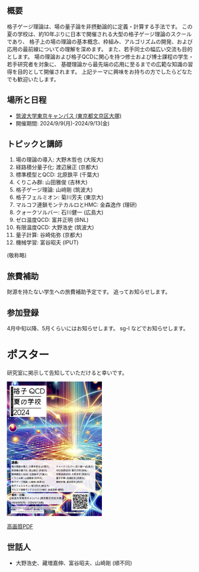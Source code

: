 ## 概要 

格子ゲージ理論は、場の量子論を非摂動論的に定義・計算する手法です。
この夏の学校は、約10年ぶりに日本で開催される大型の格子ゲージ理論のスクールであり、
格子上の場の理論の基本概念、枠組み、アルゴリズムの開発、および応用の最前線についての理解を深めます。
また、若手同士の幅広い交流も目的とします。
場の理論および格子QCDに関心を持つ修士および博士課程の学生・若手研究者を対象に、
基礎理論から最先端の応用に至るまでの広範な知識の習得を目的として開催されます。
上記テーマに興味をお持ちの方でしたらどなたでも歓迎いたします。

## 場所と日程

- [筑波大学東京キャンパス (東京都文京区大塚)](https://www.office.otsuka.tsukuba.ac.jp/)
- 開催期間: 2024/9/9(月)-2024/9/13(金)

## トピックと講師

1. 場の理論の導入: 大野木哲也 (大阪大)
3. 経路積分量子化: 渡辺展正 (京都大)
4. 標準模型とQCD: 北原鉄平 (千葉大)
5. くりこみ群: 山田雅俊 (吉林大)
6. 格子ゲージ理論: 山﨑剛 (筑波大)
7. 格子フェルミオン: 菊川芳夫 (東京大)
8. マルコフ連鎖モンテカルロとHMC: 金森逸作 (理研)
9. クォークソルバー: 石川健一 (広島大)
10. ゼロ温度QCD: 富井正明 (BNL)
11. 有限温度QCD: 大野浩史 (筑波大)
12. 量子計算: 谷崎佑弥 (京都大)
13. 機械学習: 富谷昭夫 (IPUT)

(敬称略)

## 旅費補助

財源を持たない学生への旅費補助予定です。
追ってお知らせします。

## 参加登録

4月中旬以降、5月くらいにはお知らせします。
sg-l などでお知らせします。

# ポスター

研究室に掲示して告知していただけると幸いです。

<img src="poster_pub_Mar23.jpg" alt="ポスター" width="50%">

[高画質PDF](poster_pub_Mar23.pdf)

## 世話人

- 大野浩史、藏増嘉伸、富谷昭夫、山崎剛 (順不同)

